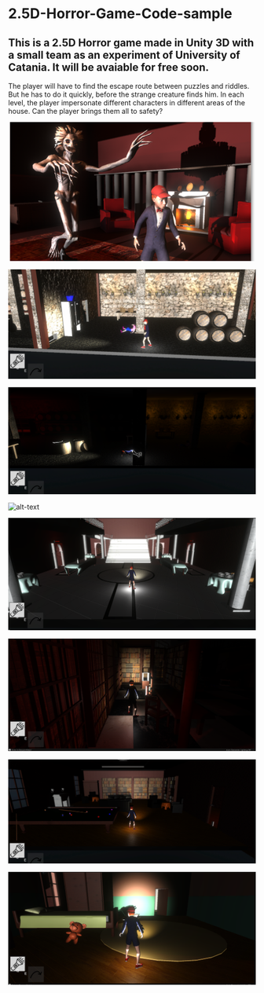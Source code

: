 # 2.5D-Horror-Game-Code-sample

## This is a 2.5D Horror game made in Unity 3D with a small team as an experiment of University of Catania. It will be avaiable for free soon.

The player will have to find the escape route between puzzles and riddles. But he has to do it quickly, before the strange creature finds him.
In each level, the player impersonate different characters in different areas of the house. Can the player brings them all to safety?

![alt-text](Screenshots/horror0.png)

![alt-text](Screenshots/horror1.png)

![alt-text](Screenshots/horror2.png)

![alt-text](Screenshots/horror3.png)

![alt-text](Screenshots/horror4.png)

![alt-text](Screenshots/horror5.png)

![alt-text](Screenshots/horror6.png)

![alt-text](Screenshots/horror7.png)
